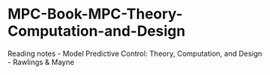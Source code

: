 # MPC-Book-MPC-Theory-Computation-and-Design
Reading notes - Model Predictive Control: Theory, Computation, and Design - Rawlings &amp; Mayne
